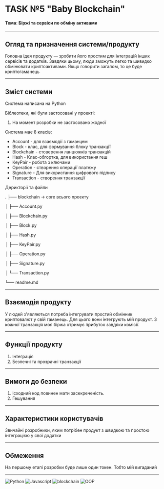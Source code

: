 # TASK №5 "Baby Blockchain"
#### Тема: Біржі та сервіси по обміну активами

---
## Огляд та призначення системи/продукту 

Головна ідея продукту — зробити його простим для інтеграцій інших сервісів та додатків. Завдяки цьому, люди зможуть легко та шивидко обмінювати криптоактивами. Якщо говорити загалом, то це буде криптогаманець

---
## Зміст системи 

Система написана на Python

Біблеотеки, які були застосовані у проекті:

1. На момент розробки не застосовано жодної

Система має 8 класів:
- Account - для взаємодії з гаманцем
- Block - клас, для формування блоку транзакції
- Blockchain - стоверення ланцюжків транзакцій  
- Hash - Клас-обгортка, для використання геш
- KeyPair - робота з ключами
- Operation - створення операції платежу
- Signature - Для використання цифрового підпису
- Transaction - створення транзакції

Дерикторії та файли

.
├── blockchain -> core всього проєкту 

│   ├── Account.py

│   ├── Blockchain.py

│   ├── Block.py

│   ├── Hash.py

│   ├── KeyPair.py

│   ├── Operation.py

│   ├── Signature.py

│   └── Transaction.py

└── readme.md


---
## Взаємодія продукту

У людей з'являються потреба інтегрувати простий обмінник криптовалют у свій гаманець. Для цього вони інтегрують мій продукт. З кожної транзакція моя біржа отримує прибуток завдяки комісії. 


---
## Функції продукту

1. Інтеграція 
2. Безпечні та прозрачні транзакції

---
## Вимоги до безпеки

1. Ісходний код повинен мати засекреченість. 
2. Гешування

---
## Характеристики користувачів

Звичайні розробники, яким потрібен продукт з швидкою та простою інтеграцією у свої додатки

---
## Обмеження

На першому етапі розробки буде лише один токен. Тобто мій вигаданий

---
![Python](https://img.shields.io/badge/-Python-090909?style=for-the-badge&logo=Python) ![Javascript](https://img.shields.io/badge/-Javascript-090909?style=for-the-badge&logo=Javascript) ![blockchain](https://img.shields.io/badge/-blockchain-090909?style=for-the-badge&logo=blockchain) ![OOP](https://img.shields.io/badge/-OOP-090909?style=for-the-badge&logo=OOP) 

